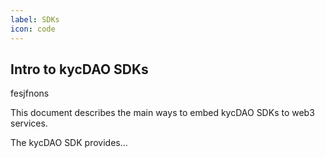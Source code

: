 ```yaml
---
label: SDKs
icon: code
---
```


## Intro to kycDAO SDKs
fesjfnons


This document describes the main ways to embed kycDAO SDKs to web3 services. 

The kycDAO SDK provides...